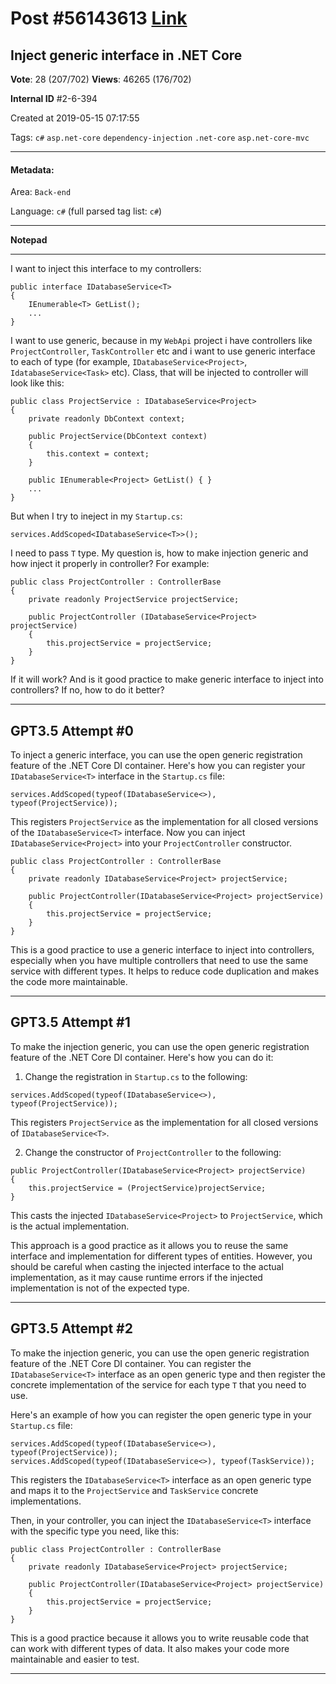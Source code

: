 
# Post \#56143613 [Link](https://stackoverflow.com/questions/56143613/)

## Inject generic interface in .NET Core

**Vote**: 28 (207/702) **Views**: 46265 (176/702) 

**Internal ID** \#2-6-394

Created at 2019-05-15 07:17:55

Tags: `c#` `asp.net-core` `dependency-injection` `.net-core` `asp.net-core-mvc`

----------

#### Metadata:

Area: `Back-end`

Language: `c#` (full parsed tag list: `c#`)

----------

**Notepad**


----------

I want to inject this interface to my controllers:
```
public interface IDatabaseService<T>
{
    IEnumerable<T> GetList();
    ...
}
```

I want to use generic, because in my `WebApi` project i have controllers like `ProjectController`, `TaskController` etc and i want to use generic interface to each of type (for example, `IDatabaseService<Project>`, `IdatabaseService<Task>` etc).
Class, that will be injected to controller will look like this:
```
public class ProjectService : IDatabaseService<Project>
{
    private readonly DbContext context;

    public ProjectService(DbContext context)
    {
        this.context = context;
    }

    public IEnumerable<Project> GetList() { }
    ...
}
```

But when I try to ineject in my `Startup.cs`:
```
services.AddScoped<IDatabaseService<T>>();
```

I need to pass `T` type.
My question is, how to make injection generic and how inject it properly in controller? For example:
```
public class ProjectController : ControllerBase
{
    private readonly ProjectService projectService;

    public ProjectController (IDatabaseService<Project> projectService)
    {
        this.projectService = projectService;
    }
}
```

If it will work? And is it good practice to make generic interface to inject into controllers? If no, how to do it better?


----------
        
## GPT3.5 Attempt \#0

To inject a generic interface, you can use the open generic registration feature of the .NET Core DI container. Here's how you can register your `IDatabaseService<T>` interface in the `Startup.cs` file:

```
services.AddScoped(typeof(IDatabaseService<>), typeof(ProjectService));
```

This registers `ProjectService` as the implementation for all closed versions of the `IDatabaseService<T>` interface. Now you can inject `IDatabaseService<Project>` into your `ProjectController` constructor.

```
public class ProjectController : ControllerBase
{
    private readonly IDatabaseService<Project> projectService;

    public ProjectController(IDatabaseService<Project> projectService)
    {
        this.projectService = projectService;
    }
}
```

This is a good practice to use a generic interface to inject into controllers, especially when you have multiple controllers that need to use the same service with different types. It helps to reduce code duplication and makes the code more maintainable.

--------

## GPT3.5 Attempt \#1

To make the injection generic, you can use the open generic registration feature of the .NET Core DI container. Here's how you can do it:

1. Change the registration in `Startup.cs` to the following:

```
services.AddScoped(typeof(IDatabaseService<>), typeof(ProjectService));
```

This registers `ProjectService` as the implementation for all closed versions of `IDatabaseService<T>`.

2. Change the constructor of `ProjectController` to the following:

```
public ProjectController(IDatabaseService<Project> projectService)
{
    this.projectService = (ProjectService)projectService;
}
```

This casts the injected `IDatabaseService<Project>` to `ProjectService`, which is the actual implementation.

This approach is a good practice as it allows you to reuse the same interface and implementation for different types of entities. However, you should be careful when casting the injected interface to the actual implementation, as it may cause runtime errors if the injected implementation is not of the expected type.

--------

## GPT3.5 Attempt \#2

To make the injection generic, you can use the open generic registration feature of the .NET Core DI container. You can register the `IDatabaseService<T>` interface as an open generic type and then register the concrete implementation of the service for each type `T` that you need to use.

Here's an example of how you can register the open generic type in your `Startup.cs` file:

```
services.AddScoped(typeof(IDatabaseService<>), typeof(ProjectService));
services.AddScoped(typeof(IDatabaseService<>), typeof(TaskService));
```

This registers the `IDatabaseService<T>` interface as an open generic type and maps it to the `ProjectService` and `TaskService` concrete implementations.

Then, in your controller, you can inject the `IDatabaseService<T>` interface with the specific type you need, like this:

```
public class ProjectController : ControllerBase
{
    private readonly IDatabaseService<Project> projectService;

    public ProjectController(IDatabaseService<Project> projectService)
    {
        this.projectService = projectService;
    }
}
```

This is a good practice because it allows you to write reusable code that can work with different types of data. It also makes your code more maintainable and easier to test.

--------
